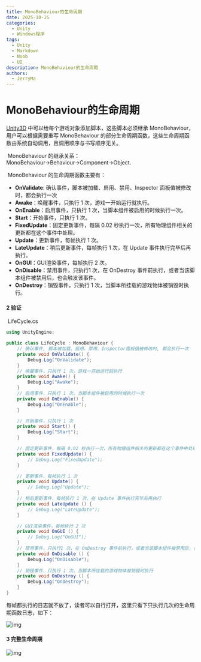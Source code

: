 ```yaml
---
title: MonoBehaviour的生命周期
date: 2025-10-15
categories:
  - Unity
  - Windows程序
tags:
  - Unity
  - Markdown
  - Noob
  - UI
description: MonoBehaviour的生命周期
authors:
  - JerryMa
---
```


# MonoBehaviour的生命周期

  [Unity3D](https://so.csdn.net/so/search?q=Unity3D&spm=1001.2101.3001.7020) 中可以给每个游戏对象添加脚本，这些脚本必须继承 MonoBehaviour，用户可以根据需要重写 MonoBehaviour 的部分生命周期函数，这些生命周期函数由系统自动调用，且调用顺序与书写顺序无关。

​    MonoBehaviour 的继承关系：MonoBehaviour→Behaviour→Component→Object.

​    MonoBehaviour 的生命周期函数主要有：

- **OnValidate**: 确认事件，脚本被加载、启用、禁用、Inspector 面板值被修改时，都会执行一次
- **Awake**：唤醒事件，只执行 1 次，游戏一开始运行就执行。
- **OnEnable**：启用事件，只执行 1 次，当脚本组件被启用的时候执行一次。
- **Start**：开始事件，只执行 1 次。
- **FixedUpdate**：固定更新事件，每隔 0.02 秒执行一次，所有物理组件相关的更新都在这个事件中处理。
- **Update**：更新事件，每帧执行 1 次。
- **LateUpdate**：稍后更新事件，每帧执行 1 次，在 Update 事件执行完毕后再执行。
- **OnGUI**：GUI渲染事件，每帧执行 2 次。
- **OnDisable**：禁用事件，只执行1 次，在 OnDestroy 事件前执行，或者当该脚本组件被禁用后，也会触发该事件。
- **OnDestroy**：销毁事件，只执行 1 次，当脚本所挂载的游戏物体被销毁时执行。

#### 2 验证

​    LifeCycle.cs 

```csharp
using UnityEngine;

public class LifeCycle : MonoBehaviour {
    // 确认事件, 脚本被加载、启用、禁用、Inspector面板值被修改时, 都会执行一次
    private void OnValidate() {
		Debug.Log("OnValidate");
	}
	// 唤醒事件，只执行 1 次，游戏一开始运行就执行
    private void Awake() {
        Debug.Log("Awake");
    }
	// 启用事件，只执行 1 次，当脚本组件被启用的时候执行一次
    private void OnEnable() {
        Debug.Log("OnEnable");
    }

	// 开始事件，只执行 1 次
    private void Start() {
        Debug.Log("Start");
    }

	// 固定更新事件，每隔 0.02 秒执行一次，所有物理组件相关的更新都在这个事件中处理
	private void FixedUpdate() {
        // Debug.Log("FixedUpdate");
    }

	// 更新事件，每帧执行 1 次
    private void Update() {
        // Debug.Log("Update");
    }
    // 稍后更新事件，每帧执行 1 次，在 Update 事件执行完毕后再执行
    private void LateUpdate () {
        // Debug.Log("LateUpdate");
    }

    // GUI渲染事件，每帧执行 2 次
    private void OnGUI () {
        // Debug.Log("OnGUI");
    }
	// 禁用事件，只执行1 次，在 OnDestroy 事件前执行，或者当该脚本组件被禁用后，也会触发该事件
	private void OnDisable () {
        Debug.Log("OnDisable");
    }
	// 销毁事件，只执行 1 次，当脚本所挂载的游戏物体被销毁时执行
	private void OnDestroy () {
        Debug.Log("OnDestroy");
    }
}
```

​    每帧都执行的日志就不放了，读者可以自行打开，这里只看下只执行几次的生命周期函数日志，如下：

![img](https://gitlab.com/zw2d/blogimg/-/raw/main/pictures/2025/10/15_16_27_20_20251015-542aef4143e6c15dfedbd9d28653e89e.png)

#### 3 完整生命周期

![img](https://gitlab.com/zw2d/blogimg/-/raw/main/pictures/2025/10/15_16_27_22_20251015-b33ed910a2090c219a56f49a7a184d31.png)